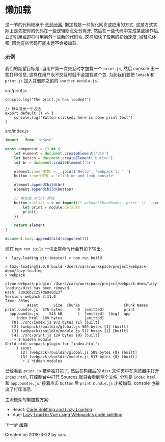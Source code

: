 # 懒加载
这一节的代码继承于 [代码分离](https://github.com/Caraws/webpack-demo/tree/master/code-splitting), 懒加载是一种优化网页或应用的方式. 这是方式实际上是先把你的代码在一些逻辑断点处分离开, 然后在一些代码中完成某些操作后, 立即引用或即将引用另外一些新的代码块. 这样加快了应用的初始速度, 减轻总体积, 因为有些代码可能永远不会被加载.

### 示例
我们的期望目标是: 当用户第一次交互时才加载一个 `print.js`, 然后 console 出一些打印信息, 这样在用户永不交互时就不会加载这个包. 为此我们要把 `lodash` 和 `print.js` 加入并删除之前的 `another-module.js`.

src/print.js
```
console.log('The print.js has loaded!')

// 默认导出一个方法
export default () => {
    console.log('Button clicked: here is some print text')
}
```

src/index.js
```js
import _ from 'lodash'

const component = () => {
    let element = document.createElement('div')
    let button = document.createElement('button')
    let br = document.createElement('br')

    element.innerHTML = _.join(['Hello', 'webpack'], ' ')
    button.innerHTML = 'click me and look console'

    element.appendChild(br)
    element.appendChild(button)

    // 懒加载 print 模块
    button.onclick = e => import(/* webpackChunkName: 'print' */ './print').then(module => {
        let print = module.default
        print()
    })

    return element
}

document.body.appendChild(component())
```

现在 `npm run build` 一切正常命令行会有如下输出:
```shell
➜  lazy-loading git:(master) ✗ npm run build

> lazy-loading@1.0.0 build /Users/cara/workspace/project/webpack-demo/lazy-loading
> webpack

clean-webpack-plugin: /Users/cara/workspace/project/webpack-demo/lazy-loading/dist has been removed.
Hash: 73020b2c257da9e0d23f
Version: webpack 3.11.0
Time: 883ms
          Asset       Size  Chunks                    Chunk Names
print.bundle.js  376 bytes       0  [emitted]         print
  app.bundle.js     548 kB       1  [emitted]  [big]  app
     index.html  189 bytes          [emitted]
   [0] ./src/index.js 972 bytes {1} [built]
   [2] (webpack)/buildin/global.js 509 bytes {1} [built]
   [3] (webpack)/buildin/module.js 517 bytes {1} [built]
   [4] ./src/print.js 124 bytes {0} [built]
    + 1 hidden module
Child html-webpack-plugin for "index.html":
     1 asset
       [2] (webpack)/buildin/global.js 509 bytes {0} [built]
       [3] (webpack)/buildin/module.js 517 bytes {0} [built]
        + 2 hidden modules
```

已经看到 `print.js` 被单独打包了, 然后在构建后的 `dist` 文件夹中在浏览器中打开 `index.html`, 在控制台中打开 Sources 就只会看到两个文件, 分别是 `index.html` 和 `app.bundle.js`. 接着点击 `button` 后 `print.bundle.js` 才被加载, console 也输出了打印消息.

主流框架的懒加载方案:
- React: [Code Splitting and Lazy Loading](https://reacttraining.com/react-router/web/guides/code-splitting)
- Vue: [Lazy Load in Vue using Webpack's code splitting](https://alexjoverm.github.io/2017/07/16/Lazy-load-in-Vue-using-Webpack-s-code-splitting/)

下一步 [缓存](https://github.com/Caraws/webpack-demo/tree/master/caching)

Created on 2018-3-22 by cara
